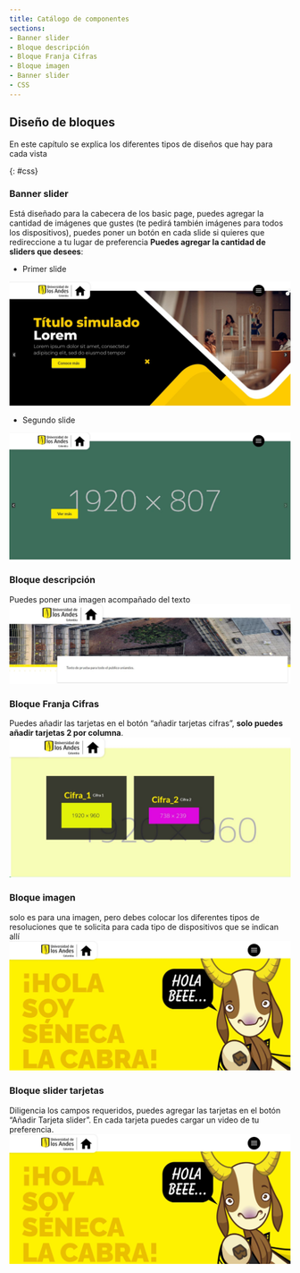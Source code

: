 ```yaml
---
title: Catálogo de componentes
sections:
- Banner slider
- Bloque descripción
- Bloque Franja Cifras
- Bloque imagen
- Banner slider
- CSS
---
```


## Diseño de bloques
En este capítulo se explica los diferentes tipos de diseños que hay para cada vista 

{: #css}
### **Banner slider**

Está diseñado para la cabecera de los basic page, puedes agregar la cantidad de imágenes que gustes (te pedirá también imágenes para todos los dispositivos), puedes poner un botón en cada slide si quieres que redireccione a tu lugar de preferencia **Puedes agregar la cantidad de sliders que desees**:
    
* Primer slide
<a href="assets/images/bloque_primer_slide.jpg" data-toggle="lightbox">
    <img class="img-responsive" src="assets/images/bloque_primer_slide.jpg" alt="Primer slider" />
</a>

* Segundo slide
<a href="assets/images/bloque_segundo_slide.jpg" data-toggle="lightbox">
    <img class="img-responsive" src="assets/images/bloque_segundo_slide.jpg" alt="Segundo slider" />
</a>

### **Bloque descripción**

Puedes poner una imagen acompañado del texto
<a href="assets/images/bloque_descripcion.jpg" data-toggle="lightbox">
    <img class="img-responsive" src="assets/images/bloque_descripcion.jpg" alt="Bloque descripción" />
</a>

### **Bloque Franja Cifras**

Puedes añadir las tarjetas en el botón “añadir tarjetas cifras”, **solo puedes añadir tarjetas 2 por columna**.
<a href="assets/images/bloque_cifras.JPG" data-toggle="lightbox">
    <img class="img-responsive" src="assets/images/bloque_cifras.JPG" alt="Bloque descripción" />
</a>

### **Bloque imagen**

solo es para una imagen, pero debes colocar los diferentes tipos de resoluciones que te solicita para cada tipo de dispositivos que se indican allí
<a href="assets/images/bloque_imagen.jpg" data-toggle="lightbox">
    <img class="img-responsive" src="assets/images/bloque_imagen.jpg" alt="Bloque imagen" />
</a>

### **Bloque slider tarjetas**

Diligencia los campos requeridos, puedes agregar las tarjetas en el botón “Añadir Tarjeta slider”. En cada tarjeta puedes cargar un video de tu preferencia.
<a href="assets/images/bloque_imagen.jpg" data-toggle="lightbox">
    <img class="img-responsive" src="assets/images/bloque_imagen.jpg" alt="Bloque imagen" />
</a>
